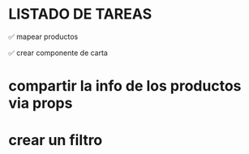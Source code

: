 # LISTADO DE TAREAS

✅ mapear productos

✅ crear componente de carta

# compartir la info de los productos via props 

# crear un filtro